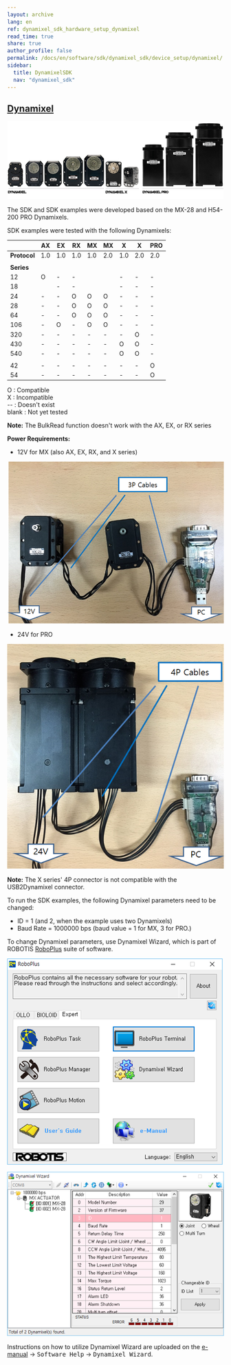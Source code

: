 ```yaml
---
layout: archive
lang: en
ref: dynamixel_sdk_hardware_setup_dynamixel
read_time: true
share: true
author_profile: false
permalink: /docs/en/software/sdk/dynamixel_sdk/device_setup/dynamixel/
sidebar:
  title: DynamixelSDK
  nav: "dynamixel_sdk"
---
```


<div style="counter-reset: h2 1"></div>
<div style="counter-reset: h1 2"></div>

## [Dynamixel](#dynamixel)

![](/assets/images/sw/sdk/dynamixel_sdk/device_setup/dynamixel_image.jpg)

The SDK and SDK examples were developed based on the MX-28 and H54-200 PRO Dynamixels. 

SDK examples were tested with the following Dynamixels:

|           | AX  | EX  | RX  | MX  | MX  | X   | X   | PRO | 
| --------- | --- | --- | --- | --- | --- | --- | --- | --- |
| **Protocol**  | 1.0 | 1.0 | 1.0 | 1.0 | 2.0 | 1.0 | 2.0 | 2.0 |
|         |     |     |     |     |     |     |     |     |
| **Series**    |     |     |     |     |     |     |     |     |
| 12      |  O  |  -  |  -  |     |     |  -  |  -  |  -  |
| 18      |     |  -  |  -  |     |     |  -  |  -  |  -  |
| 24      |  -  |  -  |  O  |  O  |  O  |  -  |  -  |  -  |
| 28      |  -  |  -  |  O  |  O  |  O  |  -  |  -  |  -  |
| 64      |  -  |  -  |  O  |  O  |  O  |  -  |  -  |  -  |
| 106     |  -  |  O  |  -  |  O  |  O  |  -  |  -  |  -  |
| 320     |  -  |  -  |  -  |  -  |  -  |  -  |  O  |  -  |
| 430     |  -  |  -  |  -  |  -  |  -  |  O  |  O  |  -  |
| 540     |  -  |  -  |  -  |  -  |  -  |  O  |  O  |  -  |
|         |     |     |     |     |     |     |     |     |
| 42      |  -  |  -  |  -  |  -  |  -  |  -  |  -  |  O  |
| 54      |  -  |  -  |  -  |  -  |  -  |  -  |  -  |  O  |

O : Compatible  
X : Incompatible  
-- : Doesn't exist  
blank : Not yet tested  

**Note:** The BulkRead function doesn't work with the AX, EX, or RX series

**Power Requirements:**

* 12V for MX (also AX, EX, RX, and X series)

![](/assets/images/sw/sdk/dynamixel_sdk/device_setup/dynamixel_setting/1.png)

* 24V for PRO 

![](/assets/images/sw/sdk/dynamixel_sdk/device_setup/dynamixel_setting/2.png)

**Note:** The X series' 4P connector is not compatible with the USB2Dynamixel connector.

To run the SDK examples, the following Dynamixel parameters need to be changed: 
* ID = 1 (and 2, when the example uses two Dynamixels) 
* Baud Rate = 1000000 bps (baud value = 1 for MX, 3 for PRO.)

To change Dynamixel parameters, use Dynamixel Wizard, which is part of ROBOTIS [RoboPlus](http://en.robotis.com/BlueAD/board.php?bbs_id=downloads&mode=view&bbs_no=1132559&page=1&key=&keyword=&sort=&scate=) suite of software.

![](/assets/images/sw/sdk/dynamixel_sdk/device_setup/dynamixel_setting/3.png)

![](/assets/images/sw/sdk/dynamixel_sdk/device_setup/dynamixel_setting/4.png)

Instructions on how to utilize Dynamixel Wizard are uploaded on the [e-manual](http://support.robotis.com/en/) → <kbd>Software Help</kbd> → <kbd>Dynamixel Wizard</kbd>.
